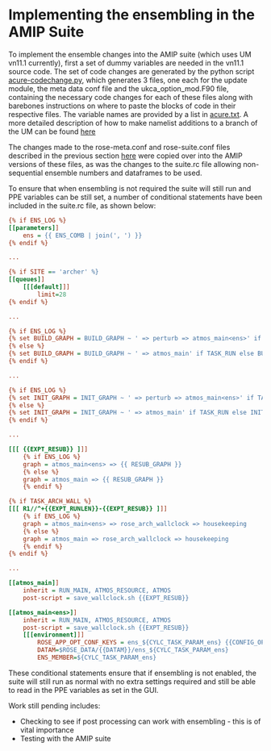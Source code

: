 # Implementing the ensembling in the AMIP Suite

To implement the ensemble changes into the AMIP suite (which uses UM vn11.1 currently), first a set of dummy variables are needed in the vn11.1 source code. The set of code changes are generated by the python script [acure-codechange.py](acure-codechange.py), which generates 3 files, one each for the update module, the meta data conf file and the ukca_option_mod.F90 file, containing the necessary code changes for each of these files along with barebones instructions on where to paste the blocks of code in their respective files. The variable names are provided by a list in [acure.txt](acure.txt). A more detailed description of how to make namelist additions to a branch of the UM can be found [here](http://www.ukca.ac.uk/wiki/index.php/UKCA_Chemistry_and_Aerosol_vn10.9_Tutorial_11)

The changes made to the rose-meta.conf and rose-suite.conf files described in the previous section [here](../Part3-Extend_to_dataframe.md) were copied over into the AMIP versions of these files, as was the changes to the suite.rc file allowing non-sequential ensemble numbers and dataframes to be used.

To ensure that when ensembling is not required the suite will still run and PPE variables can be still set, a number of conditional statements have been included in the suite.rc file, as shown below:

```ini
{% if ENS_LOG %}
[[parameters]]
    ens = {{ ENS_COMB | join(', ') }}
{% endif %}

...

{% if SITE == 'archer' %}
[[queues]]
    [[[default]]]
        limit=28
{% endif %}

...

{% if ENS_LOG %}
{% set BUILD_GRAPH = BUILD_GRAPH ~ ' => perturb => atmos_main<ens>' if TASK_RUN else BUILD_GRAPH %}
{% else %}
{% set BUILD_GRAPH = BUILD_GRAPH ~ ' => atmos_main' if TASK_RUN else BUILD_GRAPH %}
{% endif %}

...

{% if ENS_LOG %}
{% set INIT_GRAPH = INIT_GRAPH ~ ' => perturb => atmos_main<ens>' if TASK_RUN else INIT_GRAPH %}
{% else %}
{% set INIT_GRAPH = INIT_GRAPH ~ ' => atmos_main' if TASK_RUN else INIT_GRAPH %}
{% endif %}

...

[[[ {{EXPT_RESUB}} ]]]
    {% if ENS_LOG %}
    graph = atmos_main<ens> => {{ RESUB_GRAPH }}
    {% else %}
    graph = atmos_main => {{ RESUB_GRAPH }}
    {% endif %}

{% if TASK_ARCH_WALL %}
[[[ R1//^+{{EXPT_RUNLEN}}-{{EXPT_RESUB}} ]]]
    {% if ENS_LOG %}
    graph = atmos_main<ens> => rose_arch_wallclock => housekeeping
    {% else %}
    graph = atmos_main => rose_arch_wallclock => housekeeping
    {% endif %}
{% endif %}

...

[[atmos_main]]
    inherit = RUN_MAIN, ATMOS_RESOURCE, ATMOS
    post-script = save_wallclock.sh {{EXPT_RESUB}}

[[atmos_main<ens>]]
    inherit = RUN_MAIN, ATMOS_RESOURCE, ATMOS
    post-script = save_wallclock.sh {{EXPT_RESUB}}
    [[[environment]]]
        ROSE_APP_OPT_CONF_KEYS = ens_${CYLC_TASK_PARAM_ens} {{CONFIG_OPT}} {{BITCOMP_NRUN_OPT}}
        DATAM=$ROSE_DATA/{{DATAM}}/ens_${CYLC_TASK_PARAM_ens}
        ENS_MEMBER=${CYLC_TASK_PARAM_ens}

```

These conditional statements ensure that if ensembling is not enabled, the suite will still run as normal with no extra settings required and still be able to read in the PPE variables as set in the GUI.


Work still pending includes:
* Checking to see if post processing can work with ensembling - this is of vital importance
* Testing with the AMIP suite
